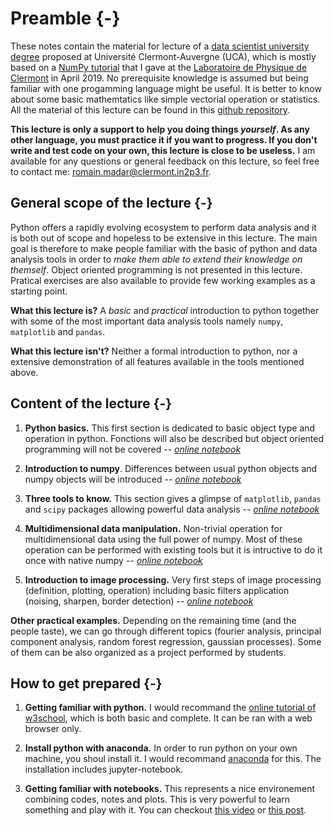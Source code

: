 # Preamble {-}


These notes contain the material for lecture of a [data scientist university degree](https://www.uca.fr/formation/nos-formations/catalogue-des-formations/du-data-scientist-23438.kjsp) proposed at Université Clermont-Auvergne (UCA), which is mostly based on a [NumPy tutorial](https://github.com/MLatCezeaux/intro_numpy) that I gave at the [Laboratoire de Physique de Clermont](http://clrwww.in2p3.fr/) in April 2019. No prerequisite knowledge is assumed but being familiar with one progamming language might be useful. It is better to know about some basic mathemtatics like simple vectorial operation or statistics. All the material of this lecture can be found in this [github repository](https://github.com/rmadar/lecture-python).


**This lecture is only a support to help you doing things *yourself*. As any other language, you must practice it if you want to progress. If you don't write and test code on your own, this lecture is close to be useless.** I am available for any questions or general feedback on this lecture, so feel free to contact me: [romain.madar@clermont.in2p3.fr](mailto:romain.madar@clermont.in2p3.fr]). 


## General scope of the lecture {-}

Python offers a rapidly evolving ecosystem to perform data analysis and it is both out of scope and hopeless to be extensive in this lecture. The main goal is therefore to make people familiar with the basic of python and data analysis tools in order to *make them able to extend their knowledge on themself*. Object oriented programming is not presented in this lecture. Pratical exercises are also available to provide few working examples as a starting point.

**What this lecture is?** A *basic* and *practical* introduction to python together with some of the most important data analysis tools namely `numpy`, `matplotlib` and `pandas`.

**What this lecture isn't?** Neither a formal introduction to python, nor a extensive demonstration of all features available in the tools mentioned above.


## Content of the lecture {-}

   1. **Python basics.** This first section is dedicated to basic object type and operation in python. Fonctions will also be described but object oriented programming will not be covered -- *[online notebook](https://nbviewer.jupyter.org/github/rmadar/lecture-python/blob/master/lectures/1-PythonIntroduction.ipynb)*

   2. **Introduction to numpy**. Differences between usual python objects and numpy objects will be introduced -- *[online notebook](https://nbviewer.jupyter.org/github/rmadar/lecture-python/blob/master/lectures/2-NumpyIntroduction.ipynb)*

   3. **Three tools to know.** This section gives a glimpse of `matplotlib`, `pandas` and `scipy` packages allowing powerful data analysis -- *[online notebook](https://nbviewer.jupyter.org/github/rmadar/lecture-python/blob/master/lectures/3-ToolsToKnow.ipynb)*

  4. **Multidimensional data manipulation.** Non-trivial operation for multidimensional data using the full power of numpy. Most of these operation can be performed with existing tools but it is intructive to do it once with native numpy -- *[online notebook](https://nbviewer.jupyter.org/github/rmadar/lecture-python/blob/master/lectures/4-HighDimensionalData.ipynb)*

  5. **Introduction to image processing.** Very first steps of image processing (definition, plotting, operation) including basic filters application (noising, sharpen, border detection) -- [*online notebook*](https://nbviewer.jupyter.org/github/rmadar/lecture-python/blob/master/lectures/5-ImageProcessing.ipynb)

**Other practical examples.** Depending on the remaining time (and the people taste), we can go through different topics (fourier analysis, principal component analysis, random forest regression, gaussian processes). Some of them can be also organized as a project performed by students.


## How to get prepared {-}

   1. **Getting familiar with python.** I would recommand the [online tutorial of w3school](https://www.w3schools.com/python/), which is both basic and complete. It can be ran with a web browser only.

   2. **Install python with anaconda.** In order to run python on your own machine, you shoul install it. I would recommand [anaconda](https://www.anaconda.com/) for this. The installation includes jupyter-notebook.

   3. **Getting familiar with notebooks.** This represents a nice environement combining codes, notes and plots. This is very powerful to learn something and play with it. You can checkout [this video](https://www.youtube.com/watch?v=CwFq3YDU6_Y) or [this post](https://realpython.com/jupyter-notebook-introduction/).

